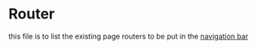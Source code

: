 # Router
this file is to list the existing page routers to be put in the [navigation bar](../components/navigation_bar/)